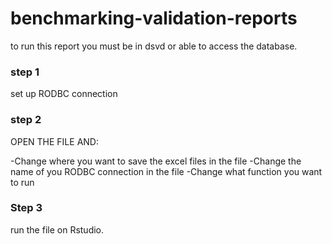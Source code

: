 # benchmarking-validation-reports

to run this report you must be in dsvd or able to access the database. 

### step 1

set up RODBC connection


### step 2
OPEN THE FILE AND:

-Change where you want to save the excel files in the file
-Change the name of you RODBC connection in the file
-Change what function you want to run


### Step 3

run the file on Rstudio.

